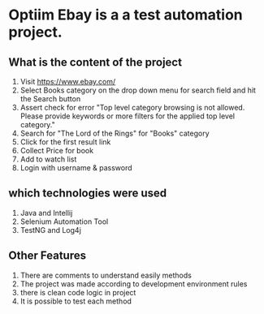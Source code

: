 # Optiim Ebay is a a test automation project.

## What is the content of the project
1. Visit https://www.ebay.com/
2. Select Books category on the drop down menu for search field and hit the Search button
3. Assert  check for error "Top level category browsing is not allowed. Please provide keywords or more filters for the applied top level category."
4. Search for "The Lord of the Rings" for "Books" category
5. Click for the first result link
6. Collect Price for book
7. Add to watch list
8. Login with username & password

## which technologies were used
1. Java and Intellij
2. Selenium Automation Tool 
3. TestNG and Log4j

## Other Features
1. There are comments to understand easily methods
2. The project was made according to development environment rules
3. there is clean code logic in project
4. It is possible to test each method

